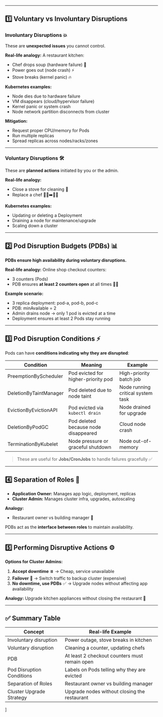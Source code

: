

---

## 1️⃣ Voluntary vs Involuntary Disruptions

### Involuntary Disruptions 💥
These are **unexpected issues** you cannot control.

**Real-life analogy:** A restaurant kitchen:

- Chef drops soup (hardware failure) 🍲  
- Power goes out (node crash) ⚡  
- Stove breaks (kernel panic) 🔥  

**Kubernetes examples:**

- Node dies due to hardware failure  
- VM disappears (cloud/hypervisor failure)  
- Kernel panic or system crash  
- Node network partition disconnects from cluster  

**Mitigation:**

- Request proper CPU/memory for Pods  
- Run multiple replicas  
- Spread replicas across nodes/racks/zones  

---

### Voluntary Disruptions 🛠️
These are **planned actions** initiated by you or the admin.

**Real-life analogy:**  

- Close a stove for cleaning 🧹  
- Replace a chef 👨‍🍳➡️👩‍🍳  

**Kubernetes examples:**

- Updating or deleting a Deployment  
- Draining a node for maintenance/upgrade  
- Scaling down a cluster  

---

## 2️⃣ Pod Disruption Budgets (PDBs) 📊

**PDBs ensure high availability during voluntary disruptions.**

**Real-life analogy:** Online shop checkout counters:

- 3 counters (Pods)  
- PDB ensures **at least 2 counters open** at all times 🏪🏪  

**Example scenario:**

- 3 replica deployment: pod-a, pod-b, pod-c  
- PDB: minAvailable = 2  
- Admin drains node → only 1 pod is evicted at a time  
- Deployment ensures at least 2 Pods stay running  

---

## 3️⃣ Pod Disruption Conditions ⚡

Pods can have **conditions indicating why they are disrupted**:

| Condition                     | Meaning                                                         | Example |
|--------------------------------|-----------------------------------------------------------------|---------|
| PreemptionByScheduler        | Pod evicted for higher-priority pod                               | High-priority batch job |
| DeletionByTaintManager       | Pod deleted due to node taint                                      | Node running critical system task |
| EvictionByEvictionAPI        | Pod evicted via `kubectl drain`                                   | Node drained for upgrade |
| DeletionByPodGC              | Pod deleted because node disappeared                               | Cloud node crash |
| TerminationByKubelet         | Node pressure or graceful shutdown                                 | Node out-of-memory |

> These are useful for **Jobs/CronJobs** to handle failures gracefully ✅

---

## 4️⃣ Separation of Roles 👥

- **Application Owner:** Manages app logic, deployment, replicas  
- **Cluster Admin:** Manages cluster infra, upgrades, autoscaling  

**Analogy:**  

- Restaurant owner vs building manager 🏢  

PDBs act as the **interface between roles** to maintain availability.

---

## 5️⃣ Performing Disruptive Actions ⚙️

**Options for Cluster Admins:**

1. **Accept downtime** ⏸️ → Cheap, service unavailable  
2. **Failover** 🔄 → Switch traffic to backup cluster (expensive)  
3. **No downtime, use PDBs** ✅ → Upgrade nodes without affecting app availability  

**Analogy:** Upgrade kitchen appliances without closing the restaurant 🍳  

---

## ✅ Summary Table

| Concept                  | Real-life Example                                    |
|---------------------------|-----------------------------------------------------|
| Involuntary disruption    | Power outage, stove breaks in kitchen              |
| Voluntary disruption      | Cleaning a counter, updating chefs                  |
| PDB                       | At least 2 checkout counters must remain open      |
| Pod Disruption Conditions | Labels on Pods telling why they are evicted        |
| Separation of Roles       | Restaurant owner vs building manager               |
| Cluster Upgrade Strategy  | Upgrade nodes without closing the restaurant       |

]
